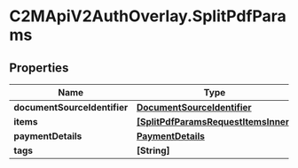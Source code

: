 # C2MApiV2AuthOverlay.SplitPdfParams

## Properties

Name | Type | Description | Notes
------------ | ------------- | ------------- | -------------
**documentSourceIdentifier** | [**DocumentSourceIdentifier**](DocumentSourceIdentifier.md) |  | 
**items** | [**[SplitPdfParamsRequestItemsInner]**](SplitPdfParamsRequestItemsInner.md) |  | 
**paymentDetails** | [**PaymentDetails**](PaymentDetails.md) |  | 
**tags** | **[String]** |  | [optional] 


